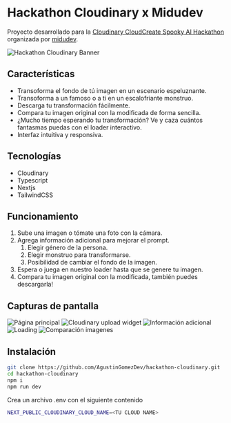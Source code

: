 # Hackathon Cloudinary x Midudev

Proyecto desarrollado para la [Cloudinary CloudCreate Spooky AI Hackathon](https://cloudinary.com/blog/cloudinary-cloudcreate-spooky-ai-hackathon) organizada por [midudev](https://github.com/midudev).

![Hackathon Cloudinary Banner](https://res.cloudinary.com/cloudinary-marketing/images/c_fill,w_859/f_auto,q_auto/v1728314770/Web_Assets/blog/hackathon-banner/hackathon-banner-jpg?_i=AA)

## Características
- Transoforma el fondo de tú imagen en un escenario espeluznante.
- Transoforma a un famoso o a ti en un escalofriante monstruo.
- Descarga tu transformación fácilmente.
- Compara tu imagen original con la modificada de forma sencilla.
- ¿Mucho tiempo esperando tu transformación? Ve y caza cuántos fantasmas puedas con el loader interactivo.
- Interfaz intuitiva y responsiva.

## Tecnologías
- Cloudinary
- Typescript
- Nextjs
- TailwindCSS

## Funcionamiento
1. Sube una imagen o tómate una foto con la cámara.
2. Agrega información adicional para mejorar el prompt.
   1. Elegir género de la persona.
   2. Elegir monstruo para transformarse.
   3. Posibilidad de cambiar el fondo de la imagen.
3. Espera o juega en nuestro loader hasta que se genere tu imagen.
4. Compara tu imagen original con la modificada, también puedes descargarla!

## Capturas de pantalla
![Página principal](https://i.ibb.co/9VRb9BY/image.png)
![Cloudinary upload widget](https://i.ibb.co/c6BmrKL/image.png)
![Información adicional](https://i.ibb.co/1LWc6fW/image.png)
![Loading](https://i.ibb.co/JsRGCXd/image.png)
![Comparación imagenes](https://i.ibb.co/xS6xD41/image.png)

## Instalación

```bash
git clone https://github.com/AgustinGomezDev/hackathon-cloudinary.git
cd hackathon-cloudinary
npm i
npm run dev
```

Crea un archivo .env con el siguiente contenido

```bash
NEXT_PUBLIC_CLOUDINARY_CLOUD_NAME=<TU CLOUD NAME>
```
